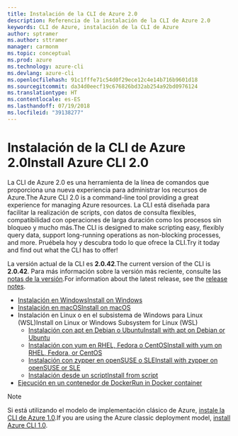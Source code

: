 ```yaml
---
title: Instalación de la CLI de Azure 2.0
description: Referencia de la instalación de la CLI de Azure 2.0
keywords: CLI de Azure, instalación de la CLI de Azure
author: sptramer
ms.author: sttramer
manager: carmonm
ms.topic: conceptual
ms.prod: azure
ms.technology: azure-cli
ms.devlang: azure-cli
ms.openlocfilehash: 91c1fffe71c54d0f29ece12c4e14b716b9601d18
ms.sourcegitcommit: da34d0eecf19c676826bd32ab254a92bd0976124
ms.translationtype: HT
ms.contentlocale: es-ES
ms.lasthandoff: 07/19/2018
ms.locfileid: "39138277"
---
```

# <a name="install-azure-cli-20"></a><span data-ttu-id="37cc2-104">Instalación de la CLI de Azure 2.0</span><span class="sxs-lookup"><span data-stu-id="37cc2-104">Install Azure CLI 2.0</span></span>

<span data-ttu-id="37cc2-105">La CLI de Azure 2.0 es una herramienta de la línea de comandos que proporciona una nueva experiencia para administrar los recursos de Azure.</span><span class="sxs-lookup"><span data-stu-id="37cc2-105">The Azure CLI 2.0 is a command-line tool providing a great experience for managing Azure resources.</span></span> <span data-ttu-id="37cc2-106">La CLI está diseñada para facilitar la realización de scripts, con datos de consulta flexibles, compatibilidad con operaciones de larga duración como los procesos sin bloqueo y mucho más.</span><span class="sxs-lookup"><span data-stu-id="37cc2-106">The CLI is designed to make scripting easy, flexibly query data, support long-running operations as non-blocking processes, and more.</span></span> <span data-ttu-id="37cc2-107">Pruébela hoy y descubra todo lo que ofrece la CLI.</span><span class="sxs-lookup"><span data-stu-id="37cc2-107">Try it today and find out what the CLI has to offer!</span></span>

<span data-ttu-id="37cc2-108">La versión actual de la CLI es __2.0.42__.</span><span class="sxs-lookup"><span data-stu-id="37cc2-108">The current version of the CLI is __2.0.42__.</span></span> <span data-ttu-id="37cc2-109">Para más información sobre la versión más reciente, consulte las [notas de la versión](release-notes-azure-cli.md).</span><span class="sxs-lookup"><span data-stu-id="37cc2-109">For information about the latest release, see the [release notes](release-notes-azure-cli.md).</span></span>

* [<span data-ttu-id="37cc2-110">Instalación en Windows</span><span class="sxs-lookup"><span data-stu-id="37cc2-110">Install on Windows</span></span>](install-azure-cli-windows.md)
* [<span data-ttu-id="37cc2-111">Instalación en macOS</span><span class="sxs-lookup"><span data-stu-id="37cc2-111">Install on macOS</span></span>](install-azure-cli-macos.md)
* <span data-ttu-id="37cc2-112">Instalación en Linux o en el subsistema de Windows para Linux (WSL)</span><span class="sxs-lookup"><span data-stu-id="37cc2-112">Install on Linux or Windows Subsystem for Linux (WSL)</span></span>
  * [<span data-ttu-id="37cc2-113">Instalación con apt en Debian o Ubuntu</span><span class="sxs-lookup"><span data-stu-id="37cc2-113">Install with apt on Debian or Ubuntu</span></span>](install-azure-cli-apt.md)
  * [<span data-ttu-id="37cc2-114">Instalación con yum en RHEL, Fedora o CentOS</span><span class="sxs-lookup"><span data-stu-id="37cc2-114">Install with yum on RHEL, Fedora, or CentOS</span></span>](install-azure-cli-yum.md)
  * [<span data-ttu-id="37cc2-115">Instalación con zypper en openSUSE o SLE</span><span class="sxs-lookup"><span data-stu-id="37cc2-115">Install with zypper on openSUSE or SLE</span></span>](install-azure-cli-zypper.md)
  * [<span data-ttu-id="37cc2-116">Instalación desde un script</span><span class="sxs-lookup"><span data-stu-id="37cc2-116">Install from script</span></span>](install-azure-cli-linux.md)
* [<span data-ttu-id="37cc2-117">Ejecución en un contenedor de Docker</span><span class="sxs-lookup"><span data-stu-id="37cc2-117">Run in Docker container</span></span>](run-azure-cli-docker.md)

> [!NOTE]
> <span data-ttu-id="37cc2-118">Si está utilizando el modelo de implementación clásico de Azure, [instale la CLI de Azure 1.0](install-cli-version-1.0.md).</span><span class="sxs-lookup"><span data-stu-id="37cc2-118">If you are using the Azure classic deployment model, [install Azure CLI 1.0](install-cli-version-1.0.md).</span></span>
